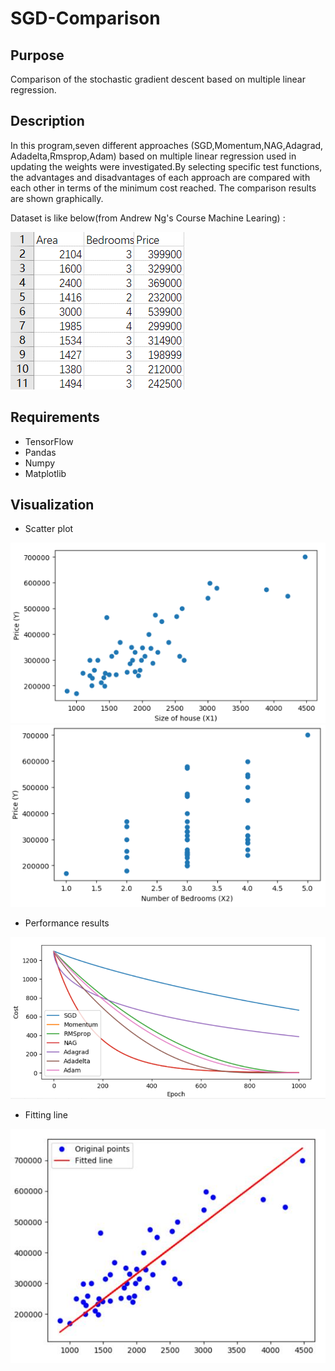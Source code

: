 # SGD-Comparison                 
## Purpose     
Comparison of the stochastic gradient descent based on multiple linear regression. 

## Description     
In this program,seven different approaches (SGD,Momentum,NAG,Adagrad, Adadelta,Rmsprop,Adam) based on multiple linear regression used in updating the weights were investigated.By selecting specific test functions, the advantages and disadvantages of each approach are compared with each other in terms of the minimum cost reached. The comparison results are shown graphically.

Dataset is like below(from Andrew Ng's Course Machine Learing) :

<img src="image/dataset.png">    
 
## Requirements   
     
* TensorFlow
* Pandas
* Numpy
* Matplotlib

## Visualization
* Scatter plot    

<img src="image/price-size.png">     
     
<img src="image/price-num.png">     


* Performance results    
<img src="image/results.png">  

* Fitting line     
<img src="image/fittingline.jpg">  
